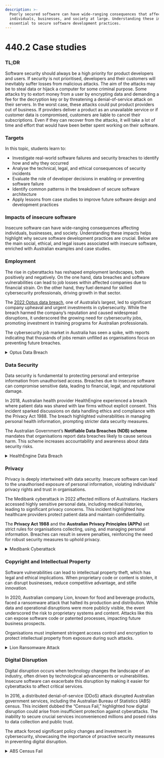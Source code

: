 ```yaml
---
description: >-
  Poorly secured software can have wide-ranging consequences that affect
  individuals, businesses, and society at large. Understanding these impacts is
  essential to secure software development practices.
---
```


# 440.2 Case studies

### TL;DR

Software security should always be a high priority for product developers and users. If security is not prioritised, developers and their customers will inevitably suffer losses from malicious attacks. The aim of the attacks may be to steal data or hijack a computer for some criminal purpose. Some attacks try to extort money from a user by encrypting data and demanding a fee for the decryption key or by threatening a denial-of-service attack on their servers. In the worst case, these attacks could put product providers out of business. If providers deliver a product as an unavailable service or if customer data is compromised, customers are liable to cancel their subscriptions. Even if they can recover from the attacks, it will take a lot of time and effort that would have been better spent working on their software.

### Targets

In this topic, students learn to:

* Investigate real-world software failures and security breaches to identify how and why they occurred
* Analyse the technical, legal, and ethical consequences of security incidents
* Evaluate the role of developer decisions in enabling or preventing software failure
* Identify common patterns in the breakdown of secure software architecture
* Apply lessons from case studies to improve future software design and development practices

### Impacts of insecure software

Insecure software can have wide-ranging consequences affecting individuals, businesses, and society. Understanding these impacts helps highlight why secure software development practices are crucial. Below are the main social, ethical, and legal issues associated with insecure software, enriched with Australian examples and case studies.

### Employment

The rise in cyberattacks has reshaped employment landscapes, both positively and negatively. On the one hand, data breaches and software vulnerabilities can lead to job losses within affected companies due to financial strain. On the other hand, they fuel demand for skilled cybersecurity professionals, driving growth in that sector.

The [2022 Optus data breach](https://www.cyber.gov.au/about-us/alerts/optus-data-breach?ref=search), one of Australia’s largest, led to significant company upheaval and urgent investments in cybersecurity. While the breach harmed the company’s reputation and caused widespread disruptions, it underscored the growing need for cybersecurity jobs, promoting investment in training programs for Australian professionals.

The cybersecurity job market in Australia has seen a spike, with reports indicating that thousands of jobs remain unfilled as organisations focus on preventing future breaches.

<details>

<summary>Optus Data Breach</summary>

In **September 2022**, **Optus**, one of Australia's largest telecommunications providers, suffered a significant data breach that exposed the personal data of approximately **9.8 million customers**. The breach was attributed to an exploited vulnerability in an **unsecured API**, which allowed attackers to access customer information without authentication. The exposed data included names, addresses, phone numbers, email addresses, and, for some users, sensitive information such as passport and driver’s license numbers.

Optus faced significant backlash from public and government officials due to perceived gaps in its data security protocols. The Australian Government introduced measures to support affected customers, such as expedited document replacements and enhanced data protection policies. This breach led to discussions about strengthening cybersecurity regulations in Australia and ensuring companies take greater responsibility for securing customer data.

[Upguard - How did the Optus data breach happen?](https://www.upguard.com/blog/how-did-the-optus-data-breach-happen)

</details>

### Data Security

Data security is fundamental to protecting personal and enterprise information from unauthorised access. Breaches due to insecure software can compromise sensitive data, leading to financial, legal, and reputational damage.

In 2018, Australian health provider HealthEngine experienced a breach where patient data was shared with law firms without explicit consent. This incident sparked discussions on data handling ethics and compliance with the Privacy Act 1988. The breach highlighted vulnerabilities in managing personal health information, prompting stricter data security measures.

The Australian Government’s **Notifiable Data Breaches (NDB) scheme** mandates that organisations report data breaches likely to cause serious harm. This scheme increases accountability and awareness about data security risks.

<details>

<summary>HealthEngine Data Breach</summary>

In 2020, **HealthEngine**, Australia’s largest online medical appointment service, faced a significant fine of **$2.9 million** after the **Australian Competition and Consumer Commission (ACCC)** found it had engaged in misleading conduct. Between 2014 and 2018, HealthEngine provided personal data—including names, dates of birth, phone numbers, and emails—of over **135,000 patients** to private health insurance brokers without adequately informing or obtaining consent from those individuals. Additionally, HealthEngine was found to have manipulated or selectively published patient reviews to present health providers more favourably, impacting patient choices based on incomplete or edited feedback.

This breach raised serious concerns about transparency and consumer rights under the **Australian Consumer Law (ACL)**, highlighting the ethical and privacy implications of data misuse by digital platforms. Following the investigation, HealthEngine was required to inform affected users and overhaul its data handling and transparency practices.

[Addisons - Privacy Protection: HealthEngine hit with $2.9 Million Fine for Misuse of Customer Data](https://addisons.com/knowledge/insights/privacy-protection-healthengine-hit-with-2-9-million-fine-for-misuse-of-customer-data/)

</details>

### Privacy

Privacy is deeply intertwined with data security. Insecure software can lead to the unauthorised exposure of personal information, violating individuals' privacy rights and trust in organisations.

The Medibank cyberattack in 2022 affected millions of Australians. Hackers accessed highly sensitive personal data, including medical histories, leading to significant privacy concerns. This incident highlighted how healthcare providers protect patient data and maintain confidentiality.

The **Privacy Act 1988** and the **Australian Privacy Principles (APPs)** set strict rules for organisations collecting, using, and managing personal information. Breaches can result in severe penalties, reinforcing the need for robust security measures to uphold privacy.

<details>

<summary>Medibank Cyberattack</summary>

In October 2022, **Medibank**, a leading Australian health insurer, detected suspicious activity within its network, eventually exposing personal and sensitive data from 9.7 million current and former customers. The compromised information included names, dates of birth, Medicare and passport numbers, and health claim details. This breach had severe implications for customer privacy and raised significant concerns about how sensitive health data is protected.

The attackers, believed to be affiliated with the **BlogXX ransomware group**, threatened to release the data if Medibank did not comply with their ransom demand of USD $10 million. Medibank refused to pay the ransom, citing ethical and practical reasons, including the risk of incentivising future attacks. The hackers began releasing segments of the stolen data on the dark web.

The breach prompted Medibank to engage cybersecurity experts and collaborate with Australian regulatory bodies, including the **Australian Cyber Security Centre (ACSC)**, to mitigate the damage and enhance security measures.

[UpGuard - What caused the Medibank Data breach](https://www.upguard.com/blog/what-caused-the-medibank-data-breach)

</details>

### Copyright and Intellectual Property

Software vulnerabilities can lead to intellectual property theft, which has legal and ethical implications. When proprietary code or content is stolen, it can disrupt businesses, reduce competitive advantage, and stifle innovation.

In 2020, Australian company Lion, known for food and beverage products, faced a ransomware attack that halted its production and distribution. While data and operational disruptions were more publicly visible, the event underscored the risk to proprietary systems and content. Attacks like this can expose software code or patented processes, impacting future business prospects.

Organisations must implement stringent access control and encryption to protect intellectual property from exposure during such attacks.

<details>

<summary>Lion Ransomware Attack</summary>

This attack disrupted Lion’s manufacturing and customer service operations. The company disclosed that ransomware had infiltrated their systems, leading to a partial IT shutdown. This disruption affected their ability to produce and distribute beer and dairy products, causing temporary shortages and operational delays. Although Lion did not initially find evidence of data theft, the hackers threatened to release stolen data unless a ransom was paid, showcasing a **double extortion tactic** often used in ransomware attacks.

[SecurityWeek - Ransomware Disrupts Production at Lion](https://www.securityweek.com/hackers-threaten-leak-files-stolen-australian-beverage-firm-lion/)

</details>

### Digital Disruption

Digital disruption occurs when technology changes the landscape of an industry, often driven by technological advancements or vulnerabilities. Insecure software can exacerbate this disruption by making it easier for cyberattacks to affect critical services.

In 2016, a distributed denial-of-service (DDoS) attack disrupted Australian government services, including the Australian Bureau of Statistics (ABS) census. This incident dubbed the “Census Fail,” highlighted how digital disruption could arise from insufficient protection against cyberattacks. The inability to secure crucial services inconvenienced millions and posed risks to data collection and public trust.

The attack forced significant policy changes and investment in cybersecurity, showcasing the importance of proactive security measures in preventing digital disruption.

<details>

<summary>ABS Census Fail</summary>

On August 9, 2016, the ABS's online Census form experienced multiple distributed denial-of-service (DDoS) attacks, disrupting services and taking the system offline for approximately 40 hours. The decision to shut down the service was made to ensure data protection amidst potential threats. This incident, known as “Census Fail,” affected millions of Australians who could not complete their Census online, impacting public trust in the ABS and raising questions about the government's cybersecurity preparedness.

Although there were conflicting views on whether the primary issue was solely a DDoS attack or a combination of high traffic and insufficient technical preparation, it was clear that no personal data was compromised or accessed during the incident. This event highlighted significant vulnerabilities in handling large-scale, public-facing digital services and underscored the need for improved cybersecurity measures.

[The New Daily - How the ABS bungled Census 2016](https://www.thenewdaily.com.au/news/national/2016/08/10/simple-attack-abs-bungled-census)

</details>
